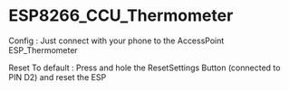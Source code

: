 # ESP8266_CCU_Thermometer

Config : Just connect with your phone to the AccessPoint ESP_Thermometer

Reset To default : Press and hole the ResetSettings Button (connected to PIN D2) and reset the ESP 
